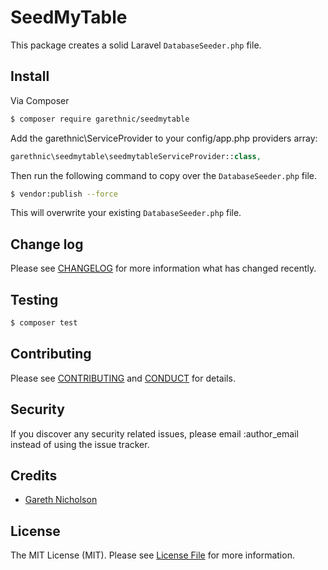 # SeedMyTable

This package creates a solid Laravel `DatabaseSeeder.php` file.

## Install

Via Composer

``` bash
$ composer require garethnic/seedmytable
```

Add the garethnic\ServiceProvider to your config/app.php providers array:

``` php
garethnic\seedmytable\seedmytableServiceProvider::class,
```

Then run the following command to copy over the `DatabaseSeeder.php` file.

``` bash
$ vendor:publish --force
```

This will overwrite your existing `DatabaseSeeder.php` file.

## Change log

Please see [CHANGELOG](CHANGELOG.md) for more information what has changed recently.

## Testing

``` bash
$ composer test
```

## Contributing

Please see [CONTRIBUTING](CONTRIBUTING.md) and [CONDUCT](CONDUCT.md) for details.

## Security

If you discover any security related issues, please email :author_email instead of using the issue tracker.

## Credits

- [Gareth Nicholson][link-author]

## License

The MIT License (MIT). Please see [License File](LICENSE.md) for more information.

[link-packagist]: https://packagist.org/packages/garethnic/seedmytable
[link-downloads]: https://packagist.org/packages/garethnic/seedmytable
[link-author]: https://github.com/garethnic
